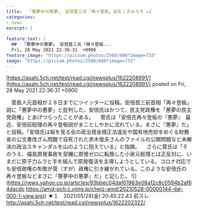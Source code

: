 ```yaml
---
title:  「悪夢中の悪夢」 安倍晋三氏「再々登板」説をこきおろす ★2  
categories:
- news
excerpt: |
  
feature_text: |
  ##  「悪夢中の悪夢」 安倍晋三氏「再々登板...
  Fri, 28 May 2021 22:36:31  +0900
feature_image: "https://picsum.photos/2560/600?image=733"
image: "https://picsum.photos/2560/600?image=733"
---
```


[https://asahi.5ch.net/test/read.cgi/newsplus/1622208991/](https://asahi.5ch.net/test/read.cgi/newsplus/1622208991/)
posted on Fri, 28 May 2021 22:36:31  +0900

<!--more-->

　菅直人元首相が２８日までにツイッターに投稿。安倍晋三前首相「再々登板」説に「悪夢中の悪夢」と批判した。安倍氏はかつて、民主党政権を「悪夢の民主党政権」とあげつらったことがある。 　菅氏は「安倍氏再々登板の『悪夢』　最近、安倍前総理の再々登板説がまことしやかに流れている。まさに『悪夢』だ」と投稿。「安倍氏は桜を見る会の政治資金規正法違反や国有地売却をめぐる財務省の公文書改ざん問題で自死された赤木俊夫さんのファイルの公開問題など未解決の政治スキャンダルを山のように抱えている」と指摘。 　さらに菅氏は「そのうえ、福島原発事故を契機に原発ゼロに転換した小泉元総理とは正反対に、いまだに原子力ムラと手を組んで原発復活を主導しようとしている。コロナ対応でも安倍政権の失敗が菅（すが）政権に引き継がれている。このような安倍氏の再々登板などまさに『悪夢中の悪夢』だ」と記した。 ![](https://news.yahoo.co.jp/articles/93bbec04daf01963e08a12c8c0594b2af64dacdc [https://amd-pctr.c.yimg.jp/r/iwiz-amd/20210528-00000144-dal-000-1-view.jpg)](https://amd-pctr.c.yimg.jp/r/iwiz-amd/20210528-00000144-dal-000-1-view.jpg)) ★１　2021/05/28(金) 20:45:22.43 前スレ http://asahi.5ch.net/test/read.cgi/newsplus/1622202322/
